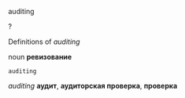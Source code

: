 auditing

?


Definitions of _auditing_

noun
**ревизование**

    auditing

_auditing_
**аудит**, **аудиторская проверка**, **проверка**